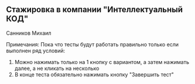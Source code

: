## Стажировка в компании "Интеллектуальный КОД"

Санников Михаил

Примечания:
Пока что тесты будут работать правильно только если выполнен ряд условий:
1. Можно нажимать только на 1 кнопку с вариантом, а затем нажимать далее, а не кликать на несколько
2. В конце теста обязательно нажимать кнопку "Завершить тест"
